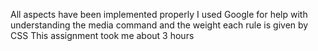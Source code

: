 All aspects have been implemented properly
I used Google for help with understanding the media command
and the weight each rule is given by CSS
This assignment took me about 3 hours